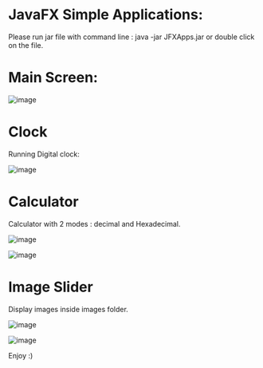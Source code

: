 # JavaFX Simple Applications:


Please run jar file with command line : java -jar JFXApps.jar or double click on the file.

# Main Screen: 

![image](https://user-images.githubusercontent.com/84031027/159486917-30bc5e29-edbf-4644-9297-53e7df0de69f.png)

# Clock

Running Digital clock:

![image](https://user-images.githubusercontent.com/84031027/159486971-f0040221-a5c7-4bc2-8e8e-4f8a7105532a.png)


# Calculator

Calculator with 2 modes : decimal and Hexadecimal.

![image](https://user-images.githubusercontent.com/84031027/159487226-2d2afa0c-77c7-44e0-864d-23e73083147d.png)

![image](https://user-images.githubusercontent.com/84031027/159487284-55067fa2-e2d1-4003-8fc2-9fd68101d4f4.png)


# Image Slider

Display images inside images folder.

![image](https://user-images.githubusercontent.com/84031027/159487803-5fe6dd4d-fa69-45da-a2f1-0adf018a2c0d.png)

![image](https://user-images.githubusercontent.com/84031027/159487843-544f03ca-d730-48ef-bde2-fc7083baa414.png)


Enjoy :)

